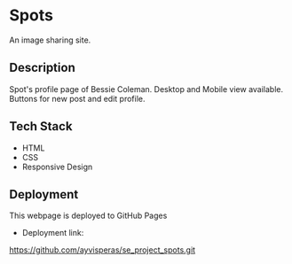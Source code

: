 # Spots

An image sharing site.

## Description

Spot's profile page of Bessie Coleman.
Desktop and Mobile view available.
Buttons for new post and edit profile.

## Tech Stack

- HTML
- CSS
- Responsive Design

## Deployment

This webpage is deployed to GitHub Pages

- Deployment link:

https://github.com/ayvisperas/se_project_spots.git

